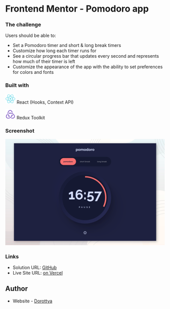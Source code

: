 # Frontend Mentor - Pomodoro app

### The challenge

Users should be able to:

- Set a Pomodoro timer and short & long break timers
- Customize how long each timer runs for
- See a circular progress bar that updates every second and represents how much of their timer is left
- Customize the appearance of the app with the ability to set preferences for colors and fonts

### Built with

![React logo](./src/assets/icons8-react.svg) React (Hooks, Context API)

![Redux Toolkit logo](./src/assets/icons8-redux.svg) Redux Toolkit

### Screenshot

![](./desktop-preview.png)

### Links

- Solution URL: [GitHub](https://github.com/DorottyaB/pomodoro-with-react-redux)
- Live Site URL: [on Vercel](https://pomodoro-dorottyab.vercel.app/)

## Author

- Website - [Dorottya](https://github.com/DorottyaB)
